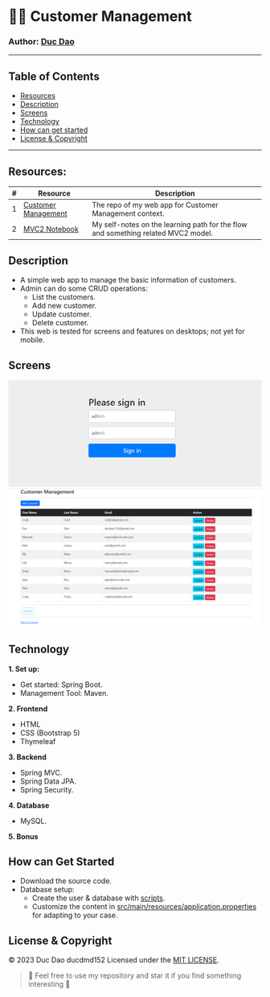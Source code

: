 # 👨‍🦱 Customer Management
### Author: **[Duc Dao](https://beacons.ai/ducdmd152)**
--------------------------------------------------
## Table of Contents
- [Resources](#resources)
- [Description](#description)
- [Screens](#screens)
- [Technology](#technology)
- [How can get started](#how-can-get-started)
- [License & Copyright](#license--copyright)
--------------------------------------------------
## **Resources:**

| # | Resource | Description |
| --- | --- | --- |
| 1 | [Customer Management](https://github.com/ducdmd152/web-customer-tracker) | The repo of my web app for Customer Management context. |
| 2 | [MVC2 Notebook](https://ducdmd152.github.io/PRJ301/PRJ301HandbookResources/MVC2%20a3c4b9344b0e4f0bb4711b98b5a9a6ed.html) | My self-notes on the learning path for the flow and something related MVC2 model. |

## Description
- A simple web app to manage the basic information of customers.
- Admin can do some CRUD operations:
    - List the customers.
    - Add new customer.
    - Update customer.
    - Delete customer.
- This web is tested for screens and features on desktops; not yet for mobile.

## Screens
  ![Login Page](https://github.com/ducdmd152/web-customer-tracker/blob/main/src/main/resources/static/images/login.png?raw=true)
  ![Home Page](https://github.com/ducdmd152/web-customer-tracker/blob/main/src/main/resources/static/images/list.png?raw=true)

## Technology

**1. Set up:**

- Get started: Spring Boot.
- Management Tool: Maven.

**2. Frontend**

- HTML
- CSS (Bootstrap 5)
- Thymeleaf

**3. Backend**

- Spring MVC.
- Spring Data JPA.
- Spring Security.

**4. Database**

- MySQL.

**5. Bonus**

## How can Get Started

- Download the source code.
- Database setup:
    - Create the user & database with [scripts](https://github.com/ducdmd152/web-customer-tracker/tree/main/sql-scripts).
    - Customize the content in [src/main/resources/application.properties](https://github.com/ducdmd152/web-customer-tracker/blob/main/src/main/resources/application.properties) for adapting to your case.
   

## License & Copyright
&copy; 2023 Duc Dao ducdmd152 Licensed under the [MIT LICENSE](https://github.com/ducdmd152/web-customer-tracker/blob/main/LICENSE).

> 🤟 Feel free to use my repository and star it if you find something interesting 🤟
